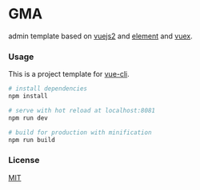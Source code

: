 # GMA
admin template based on [vuejs2](http://vuejs.org/) and [element](http://element.eleme.io/#/) and [vuex](https://github.com/vuejs/vuex).

### Usage

This is a project template for [vue-cli](https://github.com/vuejs/vue-cli).

``` bash
# install dependencies
npm install

# serve with hot reload at localhost:8081
npm run dev

# build for production with minification
npm run build

```
### License
[MIT](http://opensource.org/licenses/MIT)
